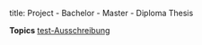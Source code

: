 title: Project - Bachelor - Master - Diploma Thesis


**Topics**
[test-Ausschreibung](thesis/test.pdf "Ausschreibung")
